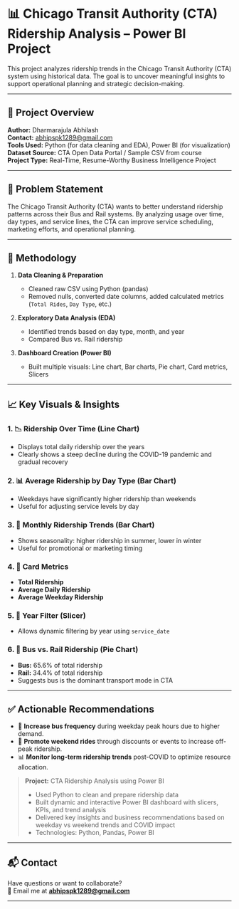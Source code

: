 # 📊 Chicago Transit Authority (CTA) Ridership Analysis – Power BI Project

This project analyzes ridership trends in the Chicago Transit Authority (CTA) system using historical data. The goal is to uncover meaningful insights to support operational planning and strategic decision-making.

---

## 📌 Project Overview

**Author:** Dharmarajula Abhilash  
**Contact:** abhipspk1289@gmail.com  
**Tools Used:** Python (for data cleaning and EDA), Power BI (for visualization)  
**Dataset Source:** CTA Open Data Portal / Sample CSV from course  
**Project Type:** Real-Time, Resume-Worthy Business Intelligence Project

---

## 🎯 Problem Statement

The Chicago Transit Authority (CTA) wants to better understand ridership patterns across their Bus and Rail systems. By analyzing usage over time, day types, and service lines, the CTA can improve service scheduling, marketing efforts, and operational planning.

---

## 🧠 Methodology

1. **Data Cleaning & Preparation**  
   - Cleaned raw CSV using Python (pandas)
   - Removed nulls, converted date columns, added calculated metrics (`Total Rides`, `Day Type`, etc.)

2. **Exploratory Data Analysis (EDA)**  
   - Identified trends based on day type, month, and year
   - Compared Bus vs. Rail ridership

3. **Dashboard Creation (Power BI)**  
   - Built multiple visuals: Line chart, Bar charts, Pie chart, Card metrics, Slicers

---

## 📈 Key Visuals & Insights

### 1. 📉 **Ridership Over Time (Line Chart)**
- Displays total daily ridership over the years
- Clearly shows a steep decline during the COVID-19 pandemic and gradual recovery

### 2. 📊 **Average Ridership by Day Type (Bar Chart)**
- Weekdays have significantly higher ridership than weekends
- Useful for adjusting service levels by day

### 3. 📅 **Monthly Ridership Trends (Bar Chart)**
- Shows seasonality: higher ridership in summer, lower in winter
- Useful for promotional or marketing timing

### 4. 🧮 **Card Metrics**
- **Total Ridership**
- **Average Daily Ridership**
- **Average Weekday Ridership**

### 5. 🧩 **Year Filter (Slicer)**
- Allows dynamic filtering by year using `service_date`

### 6. 🥧 **Bus vs. Rail Ridership (Pie Chart)**
- **Bus:** 65.6% of total ridership  
- **Rail:** 34.4% of total ridership  
- Suggests bus is the dominant transport mode in CTA

---

## ✅ Actionable Recommendations

- 🚌 **Increase bus frequency** during weekday peak hours due to higher demand.
- 📣 **Promote weekend rides** through discounts or events to increase off-peak ridership.
- 📊 **Monitor long-term ridership trends** post-COVID to optimize resource allocation.




> **Project:** CTA Ridership Analysis using Power BI  
> - Used Python to clean and prepare ridership data  
> - Built dynamic and interactive Power BI dashboard with slicers, KPIs, and trend analysis  
> - Delivered key insights and business recommendations based on weekday vs weekend trends and COVID impact  
> - Technologies: Python, Pandas, Power BI

---

## 📬 Contact

Have questions or want to collaborate?  
📧 Email me at **abhipspk1289@gmail.com**

---

